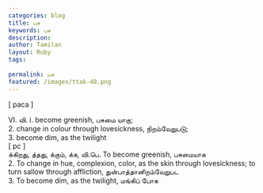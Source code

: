 ```yaml
---
categories: blog
title: பச
keywords: பச
description: 
author: Tamilan
layout: Ruby
tags: 
 
permalink: பச
featured: /images/ttak-48.png
---
```

  
[ paca ]  
  
VI. வி. i. become greenish, பசுமை யாகு;  
2. change in colour through lovesickness, நிறம்வேறுபடு;  
3. become dim, as the twilight  
[ pc ]  
க்கிறது, த்தது, க்கும், க்க, வி.பெ. To become greenish, பசுமையாக  
2. To change in hue, complexion, color, as the skin through lovesickness; to turn sallow through affliction, துன்பாத்தானிறம்வேறுபட  
3. To become dim, as the twilight, மங்கிப் போக